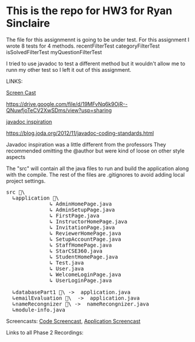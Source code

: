 # This is the repo for HW3 for Ryan Sinclaire

The file for this assignmennt is going to be under test.
For this assignment I wrote 8 tests for 4 methods.
recentFilterTest
categoryFilterTest
isSolvedFilterTest
myQuestionFilterTest

I tried to use javadoc to test a different method but it wouldn't allow me to runn my other test so I left it out of this assignment.

LINKS:

[Screen Cast](https://drive.google.com/file/d/19MFvNq6k9OjR--QNuwfjoTeCV2XwSDms/view?usp=sharing)  

https://drive.google.com/file/d/19MFvNq6k9OjR--QNuwfjoTeCV2XwSDms/view?usp=sharing

[javadoc inspiration](https://blog.joda.org/2012/11/javadoc-coding-standards.html) 

https://blog.joda.org/2012/11/javadoc-coding-standards.html

Javadoc inspiration was a little different from the professors
They recommended omitting the @author but were kind of loose on other style aspects



The "src" will contain all the java files to run and build the application along with the compile. The rest of the files are .gitignores to avoid adding local project settings.

<pre>
src 📁\
  ↳application 📁\
              ↳ AdminHomePage.java
              ↳ AdminSetupPage.java
              ↳ FirstPage.java
              ↳ InstructorHomePage.java
              ↳ InvitationPage.java
              ↳ ReviewerHomePage.java
              ↳ SetupAccountPage.java
              ↳ StaffHomePage.java
              ↳ StarCSE360.java
              ↳ StudentHomePage.java
              ↳ Test.java
              ↳ User.java
              ↳ WelcomeLoginPage.java
              ↳ UserLoginPage.java

  ↳databasePart1 📁\ ->  application.java
  ↳emailEvaluation 📁\  ->  application.java
  ↳nameRecongnizer 📁\ ->  nameRecongnizer.java
  ↳module-info.java
</pre>

  Screencasts:
    [Code Screencast](https://drive.google.com/file/d/1b70YJkPmOlLkCJO6ii89kb8dm99qFwf9/view?usp=sharing), 
    [Application Screencast](https://drive.google.com/file/d/1rxsIsPX6_Pe-i_yS2lK6iKa5lBYoLnkN/view?usp=sharing)

Links to all Phase 2 Recordings:
